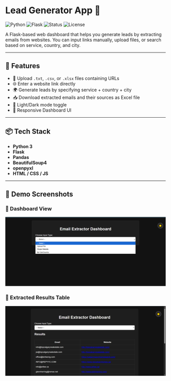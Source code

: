 # Lead Generator App 📨

![Python](https://img.shields.io/badge/Python-3.10-blue)
![Flask](https://img.shields.io/badge/Flask-Web_App-lightgrey)
![Status](https://img.shields.io/badge/Status-Active-brightgreen)
![License](https://img.shields.io/badge/License-MIT-yellow)


A Flask-based web dashboard that helps you generate leads by extracting emails from websites. You can input links manually, upload files, or search based on service, country, and city.

---

## 🔧 Features

- 🧾 Upload `.txt`, `.csv`, or `.xlsx` files containing URLs
- 🌐 Enter a website link directly
- 🌍 Generate leads by specifying service + country + city
- 📥 Download extracted emails and their sources as Excel file
- 🌙 Light/Dark mode toggle
- 📱 Responsive Dashboard UI

---

## 📦 Tech Stack

- **Python 3**
- **Flask**
- **Pandas**
- **BeautifulSoup4**
- **openpyxl**
- **HTML / CSS / JS**

---
## 📸 Demo Screenshots

### 🔹 Dashboard View
![Dashboard](Img/UserInterface.png)

### 🔹 Extracted Results Table
![Results Table](Img/Results.PNG)



